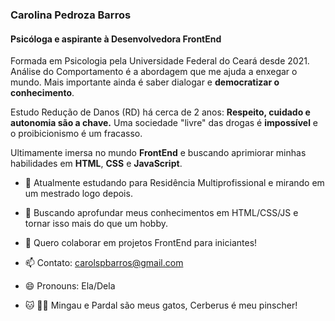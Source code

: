 ### Carolina Pedroza Barros
#### Psicóloga e aspirante à Desenvolvedora FrontEnd

<!--
**carolesi/carolesi** is a ✨ _special_ ✨ repository because its `README.md` (this file) appears on your GitHub profile. -->

Formada em Psicologia pela Universidade Federal do Ceará desde 2021. Análise do Comportamento é a abordagem que me ajuda a enxegar o mundo. Mais importante ainda é saber dialogar e **democratizar o conhecimento**.

Estudo Redução de Danos (RD) há cerca de 2 anos: **Respeito, cuidado e autonomia são a chave.**
Uma sociedade "livre" das drogas é **impossível** e o proibicionismo é um fracasso.

Ultimamente imersa no mundo **FrontEnd** e buscando aprimiorar minhas habilidades em **HTML**, **CSS** e **JavaScript**.

- 🔭 Atualmente estudando para Residência Multiprofissional e mirando em um mestrado logo depois.

- 🌱 Buscando aprofundar meus conhecimentos em HTML/CSS/JS e tornar isso mais do que um hobby. 

- 👯 Quero colaborar em projetos FrontEnd para iniciantes!

- 📫 Contato: carolspbarros@gmail.com

- 😄 Pronouns: Ela/Dela

- :cat: :service_dog: Mingau e Pardal são meus gatos, Cerberus é meu pinscher!
